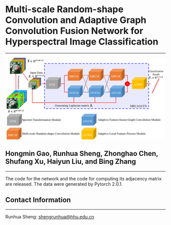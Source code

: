 # Multi-scale Random-shape Convolution and Adaptive Graph Convolution Fusion Network for Hyperspectral Image Classification
----------
![image](https://github.com/shengrunhua/MRCAGCFN/blob/main/Overview%20of%20proposed%20MRCAGCFN.png)
## Hongmin Gao, Runhua Sheng, Zhonghao Chen, Shufang Xu, Haiyun Liu, and Bing Zhang
----------
The code for the network and the code for computing its adjacency matrix are released. The data were generated by Pytorch 2.0.1. 
## Contact Information
----------
Runhua Sheng: shengrunhua@hhu.edu.cn

